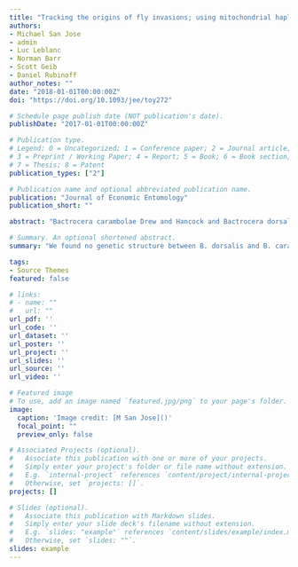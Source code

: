```yaml
---
title: "Tracking the origins of fly invasions; using mitochondrial haplotype diversity to identify potential source populations in two genetically intertwined fruit fly species (Bactrocera carambolae and Bactrocera dorsalis [Diptera: Tephritidae])"
authors:
- Michael San Jose
- admin
- Luc Leblanc
- Norman Barr
- Scott Geib
- Daniel Rubinoff
author_notes: ""
date: "2018-01-01T00:00:00Z"
doi: "https://doi.org/10.1093/jee/toy272"

# Schedule page publish date (NOT publication's date).
publishDate: "2017-01-01T00:00:00Z"

# Publication type.
# Legend: 0 = Uncategorized; 1 = Conference paper; 2 = Journal article;
# 3 = Preprint / Working Paper; 4 = Report; 5 = Book; 6 = Book section;
# 7 = Thesis; 8 = Patent
publication_types: ["2"]

# Publication name and optional abbreviated publication name.
publication: "Journal of Economic Entomology"
publication_short: ""

abstract: "Bactrocera carambolae Drew and Hancock and Bactrocera dorsalis (Hendel) (Diptera: Tephritidae) are important pests of many fruits.These flies have been spread across the world through global travel and trade, and new areas are at risk of invasion. Whenever new invasive populations are discovered, quick and accurate identification is needed to mitigate the damage they can cause. Determining invasive pathways can prevent further spread of pests as well as subsequent reinvasions through the same pathway. Molecular markers can be used for both species identification and pathway analysis. We analyzed 1,601 individuals from 19 populations using 765 base pairs of the mitochondrial cytochrome oxidase I (COI) gene to infer the haplotype diversity and population structure within these flies from across their native and invasive ranges. We analyzed these samples by either grouping by species or geographic populations due to the genetic similarity in the mitochondrial genome. We found no genetic structure between B. dorsalis and B. carambolae and our findings suggest recent and most likely ongoing, genetic exchange between these two species in the wild. Hyper-diverse mitochondrial genetic diversity in the native range suggests large population sizes and relatively high mutation rates. Only 52% of the haplotypes found in the trap captures from California are shared with haplotypes from flies found in our global survey, indicating significant genetic diversity in the native range that is missing from our samples. However, these results provide a foundation for the accurate determination of the provenance of invasive populations around the world."

# Summary. An optional shortened abstract.
summary: "We found no genetic structure between B. dorsalis and B. carambolae and our findings suggest recent and most likely ongoing, genetic exchange between these two species in the wild. Hyper-diverse mitochondrial genetic diversity in the native range suggests large population sizes and relatively high mutation rates."

tags:
- Source Themes
featured: false

# links:
# - name: ""
#   url: ""
url_pdf: ''
url_code: ''
url_dataset: ''
url_poster: ''
url_project: ''
url_slides: ''
url_source: ''
url_video: ''

# Featured image
# To use, add an image named `featured.jpg/png` to your page's folder. 
image:
  caption: 'Image credit: [M San Jose]()'
  focal_point: ""
  preview_only: false

# Associated Projects (optional).
#   Associate this publication with one or more of your projects.
#   Simply enter your project's folder or file name without extension.
#   E.g. `internal-project` references `content/project/internal-project/index.md`.
#   Otherwise, set `projects: []`.
projects: []

# Slides (optional).
#   Associate this publication with Markdown slides.
#   Simply enter your slide deck's filename without extension.
#   E.g. `slides: "example"` references `content/slides/example/index.md`.
#   Otherwise, set `slides: ""`.
slides: example
---
```


